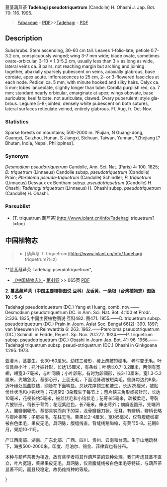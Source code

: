 蔓茎葫芦茶 **Tadehagi pseudotriquetrum** (Candolle) H. Ohashi J. Jap. Bot. 70: 116. 1995.

> [Fabaceae](http://www.iplant.cn/info/Fabaceae?t=foc) - [PDF](http://www.iplant.cn/foc/pdf/Fabaceae.pdf)>>[Tadehagi](http://www.iplant.cn/info/Tadehagi?t=foc) - [PDF](http://www.iplant.cn/foc/pdf/Tadehagi.pdf)

## Description

Subshrubs. Stem ascending, 30-60 cm tall. Leaves 1-folio-late; petiole 0.7-3.2 cm, conspicuously winged; wing 3-7 mm wide; blade ovate, sometimes ovate-orbicular, 3-10 × 1.3-5.2 cm, usually less than 3 × as long as wide, lateral veins ca. 8 pairs, not reaching margin but arching and joining together, abaxially sparsely pubescent on veins, adaxially glabrous, base cordate, apex acute. Inflorescences to 25 cm, 2- or 3-flowered fascicles at each node. Pedicel ca. 5 mm, with minute hooked and silky hairs. Calyx ca. 5 mm; lobes lanceolate, slightly longer than tube. Corolla purplish red, ca. 7 mm; standard nearly orbicular, emarginate at apex; wings obovate, base auriculate; keel falcate, not auriculate, clawed. Ovary puberulent; style gla-brous. Legume 5-8-jointed, densely white pubescent on both sutures, lateral surfaces reticulate veined, entirely glabrous. Fl. Aug, fr. Oct-Nov.

### Statistics
Sparse forests on mountains; 500-2000 m. ?Fujian, N Guang-dong, Guangxi, Guizhou, Hunan, S Jiangxi, Sichuan, Taiwan, Yunnan, ?Zhejiang [?Bhutan, India, Nepal, Philippines].

### Synonym
*Desmodium pseudotriquetrum* Candolle, Ann. Sci. Nat. (Paris) 4: 100. 1825; *D. triquetrum* (Linnaeus) Candolle subsp. *pseudotriquetrum* (Candolle) Prain; *Pteroloma pseudo-triquetrum* (Candolle) Schindler; *P. triquetrum* (Linnaeus) Desvaux ex Bentham subsp. *pseudotriquetrum* (Candolle) H. Ohashi; *Tadehagi triquetrum* (Linnaeus) H. Ohashi subsp. *pseudotriquetrum* (Candolle) H. Ohashi.



### Parsublist

* [T.  triquetrum  葫芦茶](http://www.iplant.cn/info/Tadehagi triquetrum?t=foc)

## 中国植物志

> * [葫芦茶  T.  triquetrum](http://www.iplant.cn/info/Tadehagi triquetrum?t=z)


**蔓茎葫芦茶 Tadehagi pseudotriquetrum",



* [《中国植物志》](http://www.iplant.cn/frps)- [第41卷](http://www.iplant.cn/frps/vol/41) >> 065页 [PDF](http://www.iplant.cn/frps/pdf/41/065.PDF)


**2. 蔓茎葫芦茶（中国主要植物图说·豆科）龙舌黄、一条根（台湾植物志）图版10：5-6**

Tadehagi pseudotriquetrum (DC.) Yang et Huang, comb. nov.——Desmodium pseudotriquetrum DC. in Ann. Sci. Nat. Bot. 4:100 et Prodr. 2:326. 1825;中国主要植物图说·豆科482. 图471. 1955.——D. triquetrum subsp. pseudotriquetrum (DC.) Prain in Journ. Asiat Soc. Bengal 66(2): 390. 1897; van Meeuwen in Reinwardtia 6: 263. 1962.——Pteroloma pseudotriquetrum (DC.) Schindl. in Fedde, Repert. Sp. Nov. 20:272. 1924.——P. triquetrum subsp. pseudotriquetrum (DC.) Obashi in Journ Jap. Bot. 41: 96. 1966.——Tadehagi triquetrum subsp. pseud-otriquetrum (DC.) Ohashi in Ginkgoana 1:295. 1973.

亚灌木，茎蔓生，长30-60厘米。幼枝三棱形，棱上疏被短硬毛，老时变无毛。叶仅具单小叶；托叶披针形，长达1.5厘米，有条纹；叶柄长0.7-3.2厘米，两侧有宽翅，翅宽3-7毫米，与叶同质；小叶卵形，有时为卵圆形，长3-10厘米，宽1.3-5.2厘米，先端急尖，基部心形，上面无毛，下面沿脉疏被短柔毛，侧脉每边约8条，近叶缘处弧曲联结，网脉在下面明显。总状花序顶生和腋生，长达25厘米，被贴伏丝状毛和小钩状毛；花通常2-3朵簇生于每节上；苞片狭三角形或披针形，长达10毫米，花梗长约5毫米，被丝状毛和小钩状毛；花萼长5毫米，疏被柔毛，萼裂片披针形，稍长于萼筒；花冠紫红色，长7毫米，伸出萼外；旗瓣近圆形，先端凹入，翼瓣倒卵形，基部具钝而向下的耳，龙骨瓣镰刀状，无耳，有瓣柄，瓣柄长略与瓣片相等；子房被毛，花柱无毛。荚果长2-4厘米，宽约5毫米，仅背腹缝线密被白色柔毛，果皮无毛，具网脉，腹缝线直，背缝线稍缢缩，有荚节5-8。花期8月，果期10-11月。

产江西南部、湖南、广东北部、广西、四川、贵州、云南和台湾。生于山地疏林下，海拔500-2000米。印度、尼泊尔、锡金、菲律宾也有分布。

本种与葫芦茶极为相近，故有些学者将其作葫芦茶的亚种处理。我们考虑其茎不直立，叶片宽短，荚果果皮无毛，具网脉，仅背腹缝线被白色柔毛等特征，与葫芦茶显著不同，而且较稳定，故仍维持种的等级。



}